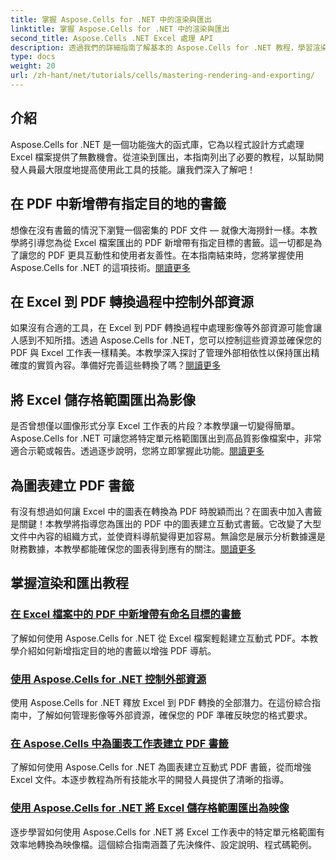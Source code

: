 ```yaml
---
title: 掌握 Aspose.Cells for .NET 中的渲染與匯出
linktitle: 掌握 Aspose.Cells for .NET 中的渲染與匯出
second_title: Aspose.Cells .NET Excel 處理 API
description: 透過我們的詳細指南了解基本的 Aspose.Cells for .NET 教程，學習渲染、匯出、管理資源、新增書籤等。
type: docs
weight: 20
url: /zh-hant/net/tutorials/cells/mastering-rendering-and-exporting/
---
```

## 介紹

Aspose.Cells for .NET 是一個功能強大的函式庫，它為以程式設計方式處理 Excel 檔案提供了無數機會。從渲染到匯出，本指南列出了必要的教程，以幫助開發人員最大限度地提高使用此工具的技能。讓我們深入了解吧！

## 在 PDF 中新增帶有指定目的地的書籤  
想像在沒有書籤的情況下瀏覽一個密集的 PDF 文件 — 就像大海撈針一樣。本教學將引導您為從 Excel 檔案匯出的 PDF 新增帶有指定目標的書籤。這一切都是為了讓您的 PDF 更具互動性和使用者友善性。在本指南結束時，您將掌握使用 Aspose.Cells for .NET 的這項技術。[閱讀更多](./add-bookmarks-with-named-destinations/)

## 在 Excel 到 PDF 轉換過程中控制外部資源  
如果沒有合適的工具，在 Excel 到 PDF 轉換過程中處理影像等外部資源可能會讓人感到不知所措。透過 Aspose.Cells for .NET，您可以控制這些資源並確保您的 PDF 與 Excel 工作表一樣精美。本教學深入探討了管理外部相依性以保持匯出精確度的實質內容。準備好完善這些轉換了嗎？[閱讀更多](./control-external-resources/)

## 將 Excel 儲存格範圍匯出為影像  
是否曾想僅以圖像形式分享 Excel 工作表的片段？本教學讓一切變得簡單。 Aspose.Cells for .NET 可讓您將特定單元格範圍匯出到高品質影像檔案中，非常適合示範或報告。透過逐步說明，您將立即掌握此功能。[閱讀更多](./export-excel-cell-ranges-as-images/)

## 為圖表建立 PDF 書籤
有沒有想過如何讓 Excel 中的圖表在轉換為 PDF 時脫穎而出？在圖表中加入書籤是關鍵！本教學將指導您為匯出的 PDF 中的圖表建立互動式書籤。它改變了大型文件中內容的組織方式，並使資料導航變得更加容易。無論您是展示分析數據還是財務數據，本教學都能確保您的圖表得到應有的關注。[閱讀更多](./creating-pdf-bookmark-for-chart-sheet/)

## 掌握渲染和匯出教程
### [在 Excel 檔案中的 PDF 中新增帶有命名目標的書籤](./add-bookmarks-with-named-destinations/)
了解如何使用 Aspose.Cells for .NET 從 Excel 檔案輕鬆建立互動式 PDF。本教學介紹如何新增指定目的地的書籤以增強 PDF 導航。
### [使用 Aspose.Cells for .NET 控制外部資源](./control-external-resources/)
使用 Aspose.Cells for .NET 釋放 Excel 到 PDF 轉換的全部潛力。在這份綜合指南中，了解如何管理影像等外部資源，確保您的 PDF 準確反映您的格式要求。
### [在 Aspose.Cells 中為圖表工作表建立 PDF 書籤](./creating-pdf-bookmark-for-chart-sheet/)
了解如何使用 Aspose.Cells for .NET 為圖表建立互動式 PDF 書籤，從而增強 Excel 文件。本逐步教程為所有技能水平的開發人員提供了清晰的指導。
### [使用 Aspose.Cells for .NET 將 Excel 儲存格範圍匯出為映像](./export-excel-cell-ranges-as-images/)
逐步學習如何使用 Aspose.Cells for .NET 將 Excel 工作表中的特定單元格範圍有效率地轉換為映像檔。這個綜合指南涵蓋了先決條件、設定說明、程式碼範例。